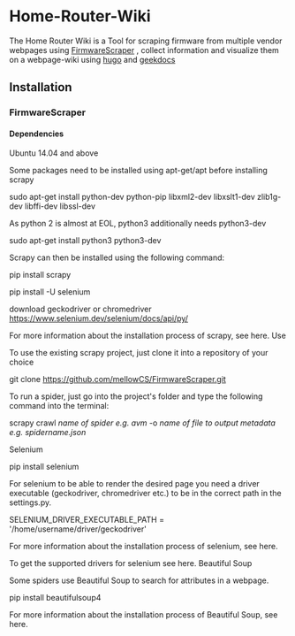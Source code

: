 # Home-Router-Wiki
The Home Router Wiki is a Tool for scraping firmware from multiple vendor webpages using [FirmwareScraper](https://github.com/fkie-cad/FirmwareScraper) , collect information and visualize them on a webpage-wiki using [hugo](https://gohugo.io/) and [geekdocs](https://geekdocs.de/) 

## Installation
### FirmwareScraper
#### Dependencies
Ubuntu 14.04 and above

Some packages need to be installed using apt-get/apt before installing scrapy

sudo apt-get install python-dev python-pip libxml2-dev libxslt1-dev zlib1g-dev libffi-dev libssl-dev

As python 2 is almost at EOL, python3 additionally needs python3-dev

sudo apt-get install python3 python3-dev

Scrapy can then be installed using the following command:

pip install scrapy

pip install -U selenium

download geckodriver or chromedriver https://www.selenium.dev/selenium/docs/api/py/

For more information about the installation process of scrapy, see here.
Use

To use the existing scrapy project, just clone it into a repository of your choice

git clone https://github.com/mellowCS/FirmwareScraper.git

To run a spider, just go into the project's folder and type the following command into the terminal:

scrapy crawl *name of spider e.g. avm* -o *name of file to output metadata e.g. spidername.json*

Selenium

pip install selenium


For selenium to be able to render the desired page you need a driver executable (geckodriver, chromedriver etc.) to be in the correct path in the settings.py.

SELENIUM_DRIVER_EXECUTABLE_PATH = '/home/username/driver/geckodriver'

For more information about the installation process of selenium, see here.

To get the supported drivers for selenium see here.
Beautiful Soup

Some spiders use Beautiful Soup to search for attributes in a webpage.

pip install beautifulsoup4

For more information about the installation process of Beautiful Soup, see here.
